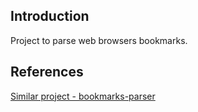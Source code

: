## Introduction

Project to parse web browsers bookmarks.

## References

[Similar project - bookmarks-parser](https://github.com/bookmarks-tools/bookmarks-parser)
